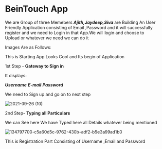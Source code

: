 # BeinTouch App

We are Group of three Memebers ***Ajith,Jaydeep,Siva*** are Building An User Friendly Application consisting of Email ,Password and it will successfully register and we need to Login in that App.We will login and choose to Upload or whatever we need we can do it 

Images Are as Follows:





This is Starting App Looks Cool and Its begin of Application

1st Step -  **Gateway to Sign in**


It displays:


***Username***
***E-mail***
***Password***

We need to Sign up and go on to next step


![2021-09-26 (10)](https://user-images.githubusercontent.com/55526191/134802438-833fa927-1f62-43d0-a66e-a2ff2edddf46.png)






2nd Step- **Typing all Particulars**

We can See here We have Typed here all Details whatever being mentioned 

![134797700-c5a60d5c-9762-430b-adf2-b5e3a99ad1b0](https://user-images.githubusercontent.com/55526191/134802502-3fa8f338-3ef5-4904-b2c6-8312f7a6abb9.png)


This is Registration Part Consisting of Username ,Email and Password 













